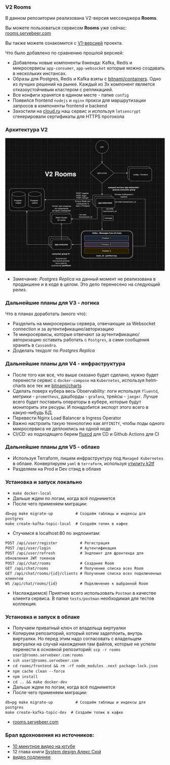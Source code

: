 ### V2 Rooms

В данном репозитории реализована V2-версия мессенджера **Rooms**. 

Вы можете пользоваться сервисом **Rooms** уже сейчас: [rooms.servebeer.com](https://rooms.servebeer.com)

Вы также можете ознакомится с [V1-версией](https://github.com/central-university-dev/2024-spring-ab-go-hw-1-template-dubter) проекта.

Что было добавлено по сравнению прошлой версией:
- Добавлены новые компоненты бэкенда: Kafka, Redis и микросервисы `app-consumer`, `app-websocket` которые можно создавать в нескольких инстансах.
- Образы для Postgres, Redis и Kafka взяты с [bitnami/containers](https://github.com/bitnami/containers). Одно из лучших решений на рынке.
Каждый из 3х компонент является отказоустойчивым кластером c репликацией.
- Все конфиги хранятся в едином месте - папке `config`
- Появился frontend `nodejs` и `nginx` прокси для маршрутизации запросов в компоненты frontend и backend
- Захостили на [cloud.ru](https://cloud.ru) наш сервис и используя `letsencrypt` сгенерировали сертификаты для HTTPS протокола

### Архитектура V2

![](architecture/system-design-v2.png)

* Замечание: *Postgres Replica* на данный момент не реализована в продакшене и в коде в целом. Это дело перенесено на следующий релиз.

### Дальнейшие планы для V3 - логика
Что в планах доработать (много что):
- Разделить на микросервисы сервера, отвечающие за Websocket connection и за аутентификацию/авторизацию
- Те микросервисы, которые отвечают за аутентификацию/авторизацию оставить работать с `Postgres`, а сами сообщения хранить в `Cassandra`.
- Доделать техдолг по *Postgres Replica*

### Дальнейшие планы для V4 - инфраструктура
- После того как все, что выше сказано будет сделано, нужно будет перенести сервис с `docker-compose` на `Kubernetes`, используя helm-charts все тех же [bitnami/charts](https://github.com/bitnami/charts)
- Сделать поверх кубера весь Observability: логи используя `fluentd`, метрики - `prometheus`, дашборды - `grafana`, трейсы - `jaeger`. Лучше всего будет поставить операторы в кубере, которые будут мониторить эти ресуры. И понадобится экспорт этого всего в какую-нибудь БД.
- Перевести Nginx Load Balancer в Ingress Operator
- Важно настроить такую технологию как `AFFINITY`, чтобы поды одного микросервиса не деплоились на одной ноде
- CI/CD: из подходящего берем [fluxcd](https://fluxcd.io/) для CD и Github Actions для CI

### Дальнейшие планы для V5 - облако
- Используя Terraform, пишем инфраструктуру под `Managed Kubernetes` в облаке. Конвертируем `yaml` в `terraform`, используя [утилиту k2tf](https://github.com/sl1pm4t/k2tf) 
- Разделяем на Prod и Dev стэнд в облаке 

### Установка и запуск локально
- `make docker-local`
- Дальше ждем по логам, когда всё поднимется
- После чего применяем миграции:
```
db=pg make migrate-up          # Создаём таблицы и индексы для postgres
make create-kafka-topic-local  # Создаём топик в кафке
```

- Стучимся в localhost:80 по эндпоинтам:
```
POST /api/user/register          # Регистрация
POST /api/user/login             # Аутентификация
POST /api/user/refresh           # Эндпоинт для фронтенда для обновления JWT токенов
POST /api/chat/rooms             # Создание Room
GET /api/chat/rooms              # Получение списка всех Room
GET /api/chat/rooms/{id}/clients # Получение списка всех подключенных клиентов
WS /api/chat/rooms/{id}          # Подключение к выбранной Room
```
- Наслаждаемся) Приятнее всего использовать `Postman` в качестве клиента сервиса. В папке `tests/postman` необходимая для тестов коллекция. 

### Установка и запуск в облаке
- Получаем приватный ключ от владельца виртуалки
- Копируем репозиторий, который хотим задеплоить, внутрь виртуалки. Но перед этим надо согласовать с владельцем виртуалки на случай нахождения там файлов, которые не успели перенести в основной репозиторий:
`scp -r rooms user1@rooms.servebeer.com:rooms`
- `ssh user1@rooms.servebeer.com`
- `cd rooms/frontend && rm -rf node_modules .next package-lock.json`
-  `npm cache clean --force`
- `npm install`
- `cd .. && make docker-dev`
- Дальше ждем по логам, когда всё поднимется
- После чего применяем миграции:
```
db=pg make migrate-up          # Создаём таблицы и индексы для postgres
make create-kafka-topic-dev  # Создаём топик в кафке
```
- [rooms.servebeer.com](https://rooms.servebeer.com)

### Брал вдохновения из источников:
- [10 минутное видео на ютубе](https://www.youtube.com/watch?v=xyLO8ZAk2KE)
- 12 глава книги [System design Алекс Сюй](https://www.piter.com/collection/programmirovanie-osnovy-i-algoritmy/product/system-design-podgotovka-k-slozhnomu-intervyu)
- [видео подлиннее](https://www.youtube.com/watch?v=vvhC64hQZMk)